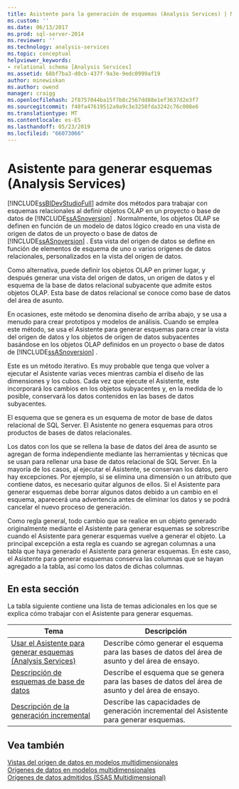 ```yaml
---
title: Asistente para la generación de esquemas (Analysis Services) | Microsoft Docs
ms.custom: ''
ms.date: 06/13/2017
ms.prod: sql-server-2014
ms.reviewer: ''
ms.technology: analysis-services
ms.topic: conceptual
helpviewer_keywords:
- relational schema [Analysis Services]
ms.assetid: 68bf7ba3-d0cb-437f-9a3e-9edc0999af19
author: minewiskan
ms.author: owend
manager: craigg
ms.openlocfilehash: 2f8757044ba15f7b8c2567dd88e1ef3637d2e3f7
ms.sourcegitcommit: f40fa47619512a9a9c3e3258fda3242c76c008e6
ms.translationtype: MT
ms.contentlocale: es-ES
ms.lasthandoff: 05/23/2019
ms.locfileid: "66073066"
---
```

# <a name="schema-generation-wizard-analysis-services"></a>Asistente para generar esquemas (Analysis Services)
  [!INCLUDE[ssBIDevStudioFull](../../includes/ssbidevstudiofull-md.md)] admite dos métodos para trabajar con esquemas relacionales al definir objetos OLAP en un proyecto o base de datos de [!INCLUDE[ssASnoversion](../../includes/ssasnoversion-md.md)] . Normalmente, los objetos OLAP se definen en función de un modelo de datos lógico creado en una vista de origen de datos de un proyecto o base de datos de [!INCLUDE[ssASnoversion](../../includes/ssasnoversion-md.md)] . Esta vista del origen de datos se define en función de elementos de esquema de uno o varios orígenes de datos relacionales, personalizados en la vista del origen de datos.  
  
 Como alternativa, puede definir los objetos OLAP en primer lugar, y después generar una vista del origen de datos, un origen de datos y el esquema de la base de datos relacional subyacente que admite estos objetos OLAP. Esta base de datos relacional se conoce como base de datos del área de asunto.  
  
 En ocasiones, este método se denomina diseño de arriba abajo, y se usa a menudo para crear prototipos y modelos de análisis. Cuando se emplea este método, se usa el Asistente para generar esquemas para crear la vista del origen de datos y los objetos de origen de datos subyacentes basándose en los objetos OLAP definidos en un proyecto o base de datos de [!INCLUDE[ssASnoversion](../../includes/ssasnoversion-md.md)] .  
  
 Este es un método iterativo. Es muy probable que tenga que volver a ejecutar el Asistente varias veces mientras cambia el diseño de las dimensiones y los cubos. Cada vez que ejecute el Asistente, este incorporará los cambios en los objetos subyacentes y, en la medida de lo posible, conservará los datos contenidos en las bases de datos subyacentes.  
  
 El esquema que se genera es un esquema de motor de base de datos relacional de SQL Server. El Asistente no genera esquemas para otros productos de bases de datos relacionales.  
  
 Los datos con los que se rellena la base de datos del área de asunto se agregan de forma independiente mediante las herramientas y técnicas que se usan para rellenar una base de datos relacional de SQL Server. En la mayoría de los casos, al ejecutar el Asistente, se conservan los datos, pero hay excepciones. Por ejemplo, si se elimina una dimensión o un atributo que contiene datos, es necesario quitar algunos de ellos. Si el Asistente para generar esquemas debe borrar algunos datos debido a un cambio en el esquema, aparecerá una advertencia antes de eliminar los datos y se podrá cancelar el nuevo proceso de generación.  
  
 Como regla general, todo cambio que se realice en un objeto generado originalmente mediante el Asistente para generar esquemas se sobrescribe cuando el Asistente para generar esquemas vuelve a generar el objeto. La principal excepción a esta regla es cuando se agregan columnas a una tabla que haya generado el Asistente para generar esquemas. En este caso, el Asistente para generar esquemas conserva las columnas que se hayan agregado a la tabla, así como los datos de dichas columnas.  
  
## <a name="in-this-section"></a>En esta sección  
 La tabla siguiente contiene una lista de temas adicionales en los que se explica cómo trabajar con el Asistente para generar esquemas.  
  
|Tema|Descripción|  
|-----------|-----------------|  
|[Usar el Asistente para generar esquemas &#40;Analysis Services&#41;](schema-generation-wizard-analysis-services.md)|Describe cómo generar el esquema para las bases de datos del área de asunto y del área de ensayo.|  
|[Descripción de esquemas de base de datos](understanding-the-database-schemas.md)|Describe el esquema que se genera para las bases de datos del área de asunto y del área de ensayo.|  
|[Descripción de la generación incremental](understanding-incremental-generation.md)|Describe las capacidades de generación incremental del Asistente para generar esquemas.|  
  
## <a name="see-also"></a>Vea también  
 [Vistas del origen de datos en modelos multidimensionales](data-source-views-in-multidimensional-models.md)   
 [Orígenes de datos en modelos multidimensionales](data-sources-in-multidimensional-models.md)   
 [Orígenes de datos admitidos &#40;SSAS Multidimensional&#41;](supported-data-sources-ssas-multidimensional.md)  
  
  
